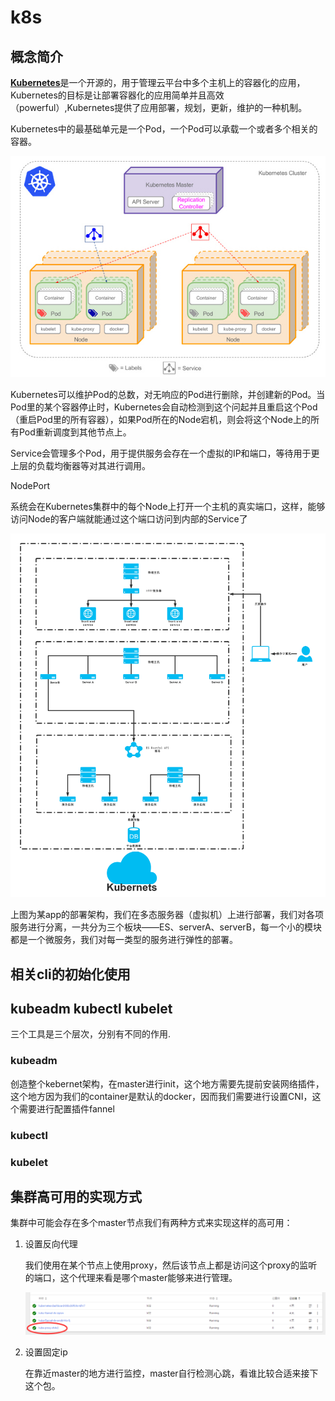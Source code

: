 # k8s

## 概念简介

[**Kubernetes**](https://www.kubernetes.org.cn/)是一个开源的，用于管理云平台中多个主机上的容器化的应用，Kubernetes的目标是让部署容器化的应用简单并且高效（powerful）,Kubernetes提供了应用部署，规划，更新，维护的一种机制。

Kubernetes中的最基础单元是一个Pod，一个Pod可以承载一个或者多个相关的容器。

![frame](.\structure.jpg)

Kubernetes可以维护Pod的总数，对无响应的Pod进行删除，并创建新的Pod。当Pod里的某个容器停止时，Kubernetes会自动检测到这个问起并且重启这个Pod（重启Pod里的所有容器），如果Pod所在的Node宕机，则会将这个Node上的所有Pod重新调度到其他节点上。

Service会管理多个Pod，用于提供服务会存在一个虚拟的IP和端口，等待用于更上层的负载均衡器等对其进行调用。

NodePort

系统会在Kubernetes集群中的每个Node上打开一个主机的真实端口，这样，能够访问Node的客户端就能通过这个端口访问到内部的Service了

![frame](.\frame.png)

上图为某app的部署架构，我们在多态服务器（虚拟机）上进行部署，我们对各项服务进行分离，一共分为三个板块——ES、serverA、serverB，每一个小的模块都是一个微服务，我们对每一类型的服务进行弹性的部署。

## 相关cli的初始化使用

## kubeadm kubectl kubelet

三个工具是三个层次，分别有不同的作用.

### kubeadm

创造整个kebernet架构，在master进行init，这个地方需要先提前安装网络插件，这个地方因为我们的container是默认的docker，因而我们需要进行设置CNI，这个需要进行配置插件fannel

### kubectl



### kubelet

## 集群高可用的实现方式

集群中可能会存在多个master节点我们有两种方式来实现这样的高可用：

1. 设置反向代理

   我们使用在某个节点上使用proxy，然后该节点上都是访问这个proxy的监听的端口，这个代理来看是哪个master能够来进行管理。

   ![proxy](./proxy.png)

2. 设置固定ip

   在靠近master的地方进行监控，master自行检测心跳，看谁比较合适来接下这个包。

